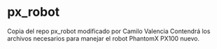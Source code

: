 # px_robot
Copia del repo px_robot modificado por Camilo Valencia
Contendrá los archivos necesarios para manejar el robot PhantomX PX100 nuevo.
